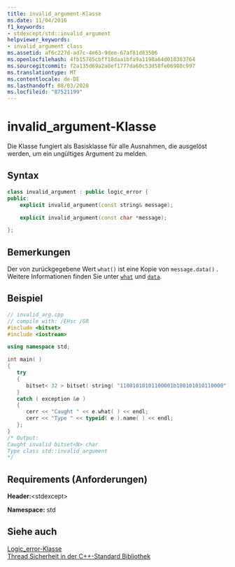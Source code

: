 ```yaml
---
title: invalid_argument-Klasse
ms.date: 11/04/2016
f1_keywords:
- stdexcept/std::invalid_argument
helpviewer_keywords:
- invalid_argument class
ms.assetid: af6c227d-ad7c-4e63-9dee-67af81d83506
ms.openlocfilehash: 4fb15785cbff18daa1bfa9a1198a64d018383764
ms.sourcegitcommit: f2a135d69a2a8ef1777da60c53d58fe06980c997
ms.translationtype: MT
ms.contentlocale: de-DE
ms.lasthandoff: 08/03/2020
ms.locfileid: "87521199"
---
```

# <a name="invalid_argument-class"></a>invalid_argument-Klasse

Die Klasse fungiert als Basisklasse für alle Ausnahmen, die ausgelöst werden, um ein ungültiges Argument zu melden.

## <a name="syntax"></a>Syntax

```cpp
class invalid_argument : public logic_error {
public:
    explicit invalid_argument(const string& message);

    explicit invalid_argument(const char *message);

};
```

## <a name="remarks"></a>Bemerkungen

Der von zurückgegebene Wert `what()` ist eine Kopie von `message.data()` . Weitere Informationen finden Sie unter [`what`](../standard-library/exception-class.md) und [`data`](../standard-library/basic-string-class.md#data).

## <a name="example"></a>Beispiel

```cpp
// invalid_arg.cpp
// compile with: /EHsc /GR
#include <bitset>
#include <iostream>

using namespace std;

int main( )
{
   try
   {
      bitset< 32 > bitset( string( "11001010101100001b100101010110000") );
   }
   catch ( exception &e )
   {
      cerr << "Caught " << e.what( ) << endl;
      cerr << "Type " << typeid( e ).name( ) << endl;
   };
}
/* Output:
Caught invalid bitset<N> char
Type class std::invalid_argument
*/
```

## <a name="requirements"></a>Requirements (Anforderungen)

**Header:**\<stdexcept>

**Namespace:** std

## <a name="see-also"></a>Siehe auch

[Logic_error-Klasse](../standard-library/logic-error-class.md)\
[Thread Sicherheit in der C++-Standard Bibliothek](../standard-library/thread-safety-in-the-cpp-standard-library.md)
